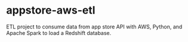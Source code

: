 # appstore-aws-etl
ETL project to consume data from app store API with AWS, Python, and Apache Spark to load a Redshift database.
